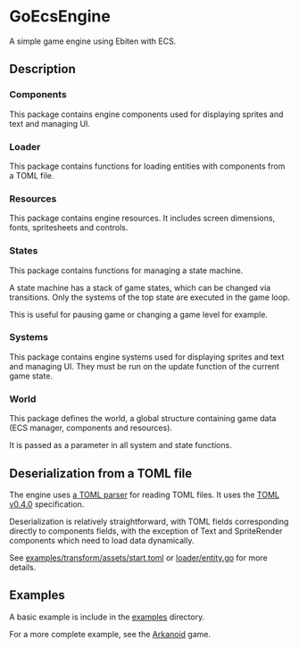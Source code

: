 # GoEcsEngine
A simple game engine using Ebiten with ECS.


## Description

### Components
This package contains engine components used for displaying sprites and text and managing UI.

### Loader
This package contains functions for loading entities with components from a TOML file.

### Resources
This package contains engine resources. It includes screen dimensions, fonts, spritesheets and controls.

### States
This package contains functions for managing a state machine.

A state machine has a stack of game states, which can be changed via transitions. Only the systems of the top state are executed in the game loop.

This is useful for pausing game or changing a game level for example.

### Systems
This package contains engine systems used for displaying sprites and text and managing UI. They must be run on the update function of the current game state.

### World
This package defines the world, a global structure containing game data (ECS manager, components and resources).

It is passed as a parameter in all system and state functions.


## Deserialization from a TOML file
The engine uses [a TOML parser](https://github.com/BurntSushi/toml) for reading TOML files. It uses the [TOML v0.4.0](https://github.com/toml-lang/toml/blob/master/versions/en/toml-v0.4.0.md) specification.

Deserialization is relatively straightforward, with TOML fields corresponding directly to components fields, with the exception of Text and SpriteRender components which need to load data dynamically.

See [examples/transform/assets/start.toml](examples/transform/assets/start.toml) or [loader/entity.go](loader/entity.go) for more details.


## Examples
A basic example is include in the [examples](examples) directory.

For a more complete example, see the [Arkanoid](https://github.com/x-hgg-x/arkanoid-go) game.
